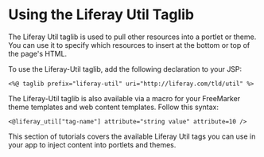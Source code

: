 # Using the Liferay Util Taglib [](id=using-the-liferay-util-taglib)

The Liferay Util taglib is used to pull other resources into a portlet or theme. 
You can use it to specify which resources to insert at the bottom or top of the 
page's HTML. 

To use the Liferay-Util taglib, add the following declaration to your JSP:

    <%@ taglib prefix="liferay-util" uri="http://liferay.com/tld/util" %>

The Liferay-Util taglib is also available via a macro for your FreeMarker theme 
templates and web content templates. Follow this syntax:

    <@liferay_util["tag-name"] attribute="string value" attribute=10 />

This section of tutorials covers the available Liferay Util tags you can use in 
your app to inject content into portlets and themes. 